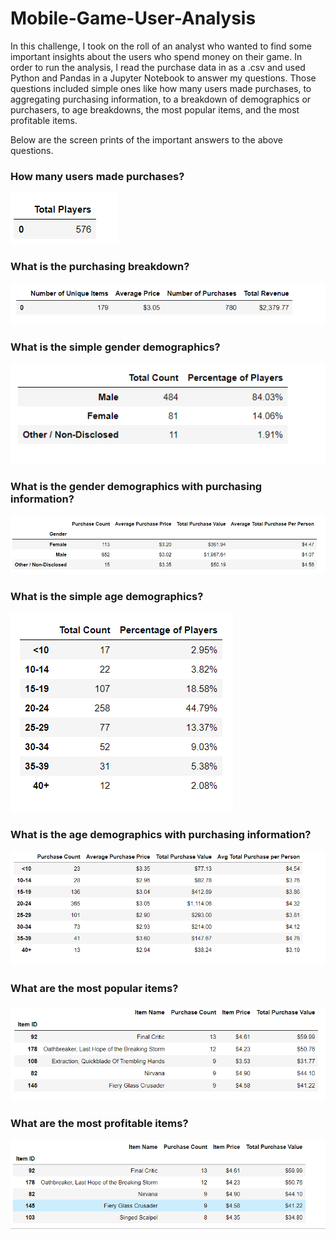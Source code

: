 # Mobile-Game-User-Analysis

In this challenge, I took on the roll of an analyst who wanted to find some important insights about the users who spend money on their game. In order to run the analysis, I read the purchase data in as a .csv and used Python and Pandas in a Jupyter Notebook to answer my questions. Those questions included simple ones like how many users made purchases, to aggregating purchasing information, to a breakdown of demographics or purchasers, to age breakdowns, the most popular items, and the most profitable items. 

Below are the screen prints of the important answers to the above questions.

### How many users made purchases?

![num_players](/images/num_players.png)

### What is the purchasing breakdown?
![purch_info](/images/purchasing_info.png)

### What is the simple gender demographics?
![gender_breakdown](/images/gender_breakdown.png)

### What is the gender demographics with purchasing information?
![gender_breakdown_values](/images/gender_breakdown_values.png)

### What is the simple age demographics?
![age_breakdown](/images/age_breakdown.png)

### What is the age demographics with purchasing information?
![age_breakdown_values](/images/age_breakdown_values.png)

### What are the most popular items?
![most_pop](/images/most_pop.png)

### What are the most profitable items?
![most_profit](/images/most_profit.png)

